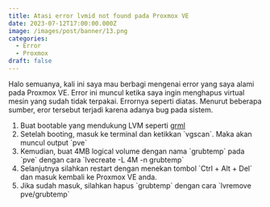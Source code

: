 ```yaml
---
title: Atasi error lvmid not found pada Proxmox VE
date: 2023-07-12T17:00:00.000Z
image: /images/post/banner/13.png
categories:
  - Error
  - Proxmox
draft: false
---
```


Halo semuanya, kali ini saya mau berbagi mengenai error yang saya alami pada Proxmox VE. Error ini muncul ketika saya ingin menghapus virtual mesin yang sudah tidak terpakai. Errornya seperti diatas. Menurut beberapa sumber, eror tersebut terjadi karena adanya bug pada sistem.

1. Buat bootable yang mendukung LVM seperti [grml](https://grml.org/)
2. Setelah booting, masuk ke terminal dan ketikkan \`vgscan\`. Maka akan muncul output \`pve\`
3. Kemudian, buat 4MB logical volume dengan nama \`grubtemp\` pada \`pve\` dengan cara \`lvecreate -L 4M -n grubtemp\`
4. Selanjutnya silahkan restart dengan menekan tombol \`Ctrl + Alt + Del\` dan masuk kembali ke Proxmox VE anda.
5. Jika sudah masuk, silahkan hapus \`grubtemp\` dengan cara \`lvremove pve/grubtemp\`
